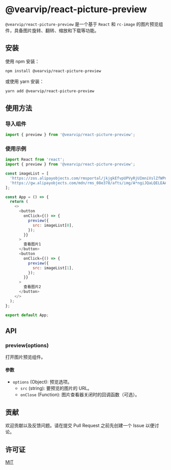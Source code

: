 
# @vearvip/react-picture-preview

`@vearvip/react-picture-preview` 是一个基于 `React` 和 `rc-image` 的图片预览组件，具备图片旋转、翻转、缩放和下载等功能。

## 安装

使用 npm 安装：

```bash
npm install @vearvip/react-picture-preview
```

或使用 yarn 安装：

```bash
yarn add @vearvip/react-picture-preview
```

## 使用方法

### 导入组件

```javascript 
import { preview } from '@vearvip/react-picture-preview';
```

### 使用示例

```javascript
import React from 'react';
import { preview } from '@vearvip/react-picture-preview';

const imageList = [
  'https://zos.alipayobjects.com/rmsportal/jkjgkEfvpUPVyRjUImniVslZfWPnJuuZ.png',
  'https://gw.alipayobjects.com/mdn/rms_08e378/afts/img/A*ngiJQaLQELEAAAAAAAAAAABkARQnAQ',
];

const App = () => {
  return (
    <>
      <button
        onClick={() => {
          preview({
            src: imageList[0],
          });
        }}
      >
        查看图片1
      </button>
      <button
        onClick={() => {
          preview({
            src: imageList[1],
          });
        }}
      >
        查看图片2
      </button>
    </>
  );
};

export default App;
```

## API

### preview(options)

打开图片预览组件。

#### 参数

- `options` (Object): 预览选项。
  - `src` (string): 要预览的图片的 URL。
  - `onClose` (Function): 图片查看器关闭时的回调函数（可选）。

 

## 贡献

欢迎贡献以及反馈问题。请在提交 Pull Request 之前先创建一个 Issue 以便讨论。

## 许可证

[MIT](LICENSE)
